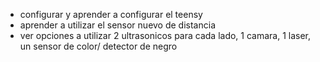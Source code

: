 - configurar y aprender a configurar el teensy
- aprender a utilizar el sensor nuevo de distancia
- ver opciones a utilizar
2 ultrasonicos para cada lado, 1 camara, 1 laser, un sensor de color/ detector de negro
